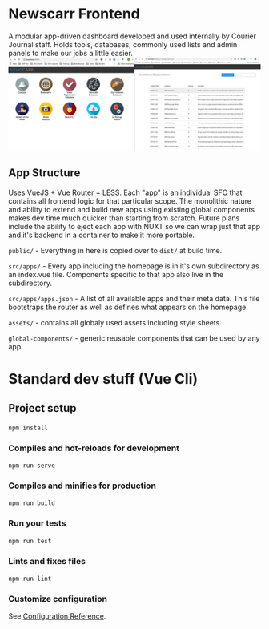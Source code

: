# Newscarr Frontend
A modular app-driven dashboard developed and used internally by Courier Journal staff. Holds tools, databases, commonly used lists and admin panels to make our jobs a little easier.
![alt text](screenshot.jpg "Screenshot")

## App Structure
Uses VueJS + Vue Router + LESS. Each "app" is an individual SFC that contains all frontend logic for that particular scope. The monolithic nature and ability to extend and build new apps using existing global components makes dev time much quicker than starting from scratch. Future plans include the ability to eject each app with NUXT so we can wrap just that app and it's backend in a container to make it more portable.

`public/` - Everything in here is copied over to `dist/` at build time.

`src/apps/` - Every app including the homepage is in it's own subdirectory as an index.vue file. Components specific to that app also live in the subdirectory.

`src/apps/apps.json` - A list of all available apps and their meta data. This file bootstraps the router as well as defines what appears on the homepage.

`assets/` - contains all globaly used assets including style sheets.

`global-components/` - generic reusable components that can be used by any app.

# Standard dev stuff (Vue Cli)
## Project setup
```
npm install
```

### Compiles and hot-reloads for development
```
npm run serve
```

### Compiles and minifies for production
```
npm run build
```

### Run your tests
```
npm run test
```

### Lints and fixes files
```
npm run lint
```

### Customize configuration
See [Configuration Reference](https://cli.vuejs.org/config/).
